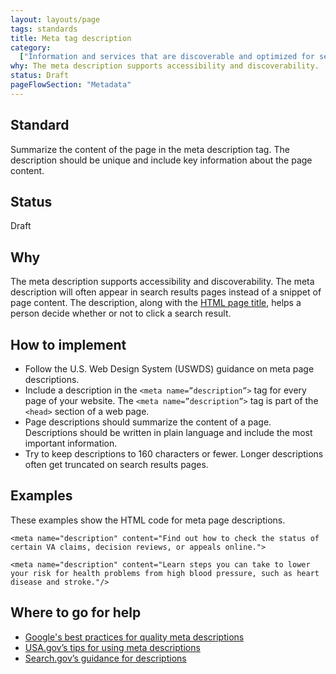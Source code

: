 ```yaml
---
layout: layouts/page
tags: standards
title: Meta tag description
category:
  ["Information and services that are discoverable and optimized for search"]
why: The meta description supports accessibility and discoverability. 
status: Draft
pageFlowSection: "Metadata"
---
```


## Standard
Summarize the content of the page in the meta description tag. The description should be unique and include key information about the page content.

## Status
Draft

## Why
The meta description supports accessibility and discoverability. The meta description will often appear in search results pages instead of a snippet of page content. The description, along with the [HTML page title](../html-page-title), helps a person decide whether or not to click a search result.

## How to implement
- Follow the U.S. Web Design System (USWDS) guidance on meta page descriptions. 
- Include a description in the `<meta name=”description”>` tag for every page of your website. The `<meta name=”description”>` tag is part of the `<head>` section of a web page.
- Page descriptions should summarize the content of a page. Descriptions should be written in plain language and include the most important information.
- Try to keep descriptions to 160 characters or fewer. Longer descriptions often get truncated on search results pages. 


## Examples
These examples show the HTML code for meta page descriptions.

```<meta name="description" content="Find out how to check the status of certain VA claims, decision reviews, or appeals online.">```
        
```<meta name="description" content="Learn steps you can take to lower your risk for health problems from high blood pressure, such as heart disease and stroke."/>```

## Where to go for help
- [Google's best practices for quality meta descriptions](https://developers.google.com/search/docs/appearance/snippet#meta-descriptions)
- [USA.gov’s tips for using meta descriptions](https://blog.usa.gov/three-tips-for-using-meta-descriptions)
- [Search.gov’s guidance for descriptions](https://search.gov/indexing/metadata.html#description)
